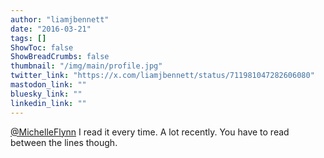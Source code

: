 ```yaml
---
author: "liamjbennett"
date: "2016-03-21"
tags: []
ShowToc: false
ShowBreadCrumbs: false
thumbnail: "/img/main/profile.jpg"
twitter_link: "https://x.com/liamjbennett/status/711981047282606080"
mastodon_link: ""
bluesky_link: ""
linkedin_link: ""
---
```


[@MichelleFlynn](https://x.com/MichelleFlynn) I read it every time. A lot recently. You have to read between the lines though.

